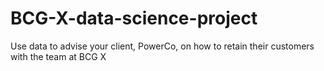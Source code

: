 # BCG-X-data-science-project
Use data to advise your client, PowerCo, on how to retain their customers with the team at BCG X
